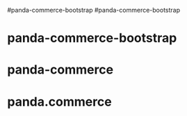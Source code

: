 #panda-commerce-bootstrap
#panda-commerce-bootstrap
# panda-commerce-bootstrap
# panda-commerce
# panda.commerce
